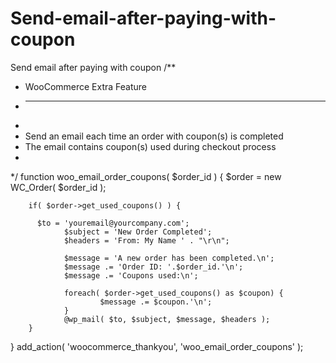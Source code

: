 # Send-email-after-paying-with-coupon
Send email after paying with coupon
/**
 * WooCommerce Extra Feature
 * --------------------------
 *
 * Send an email each time an order with coupon(s) is completed
 * The email contains coupon(s) used during checkout process
 *
 */
function woo_email_order_coupons( $order_id ) {
        $order = new WC_Order( $order_id );
 
        if( $order->get_used_coupons() ) {
 
          $to = 'youremail@yourcompany.com';
                $subject = 'New Order Completed';
                $headers = 'From: My Name ' . "\r\n";
 
                $message = 'A new order has been completed.\n';
                $message .= 'Order ID: '.$order_id.'\n';
                $message .= 'Coupons used:\n';
 
                foreach( $order->get_used_coupons() as $coupon) {
                        $message .= $coupon.'\n';
                }
                @wp_mail( $to, $subject, $message, $headers );
        }
}
add_action( 'woocommerce_thankyou', 'woo_email_order_coupons' );
